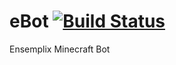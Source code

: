 eBot [![Build Status](https://travis-ci.org/Ensemplix/eBot.svg)](https://travis-ci.org/Ensemplix/eBot)
============

Ensemplix Minecraft Bot
